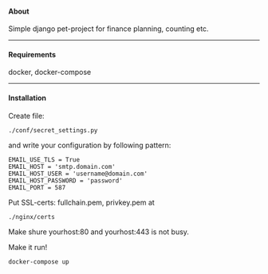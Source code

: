 #### About
Simple django pet-project for finance planning, counting etc.

--- 
#### Requirements
docker, docker-compose

--- 
#### Installation
Create file: 

    ./conf/secret_settings.py 

and write your configuration by following pattern:

	EMAIL_USE_TLS = True
	EMAIL_HOST = 'smtp.domain.com'
	EMAIL_HOST_USER = 'username@domain.com'
	EMAIL_HOST_PASSWORD = 'password'
	EMAIL_PORT = 587

Put SSL-certs: fullchain.pem, privkey.pem at

    ./nginx/certs

Make shure yourhost:80 and yourhost:443 is not busy.

Make it run!


    docker-compose up

